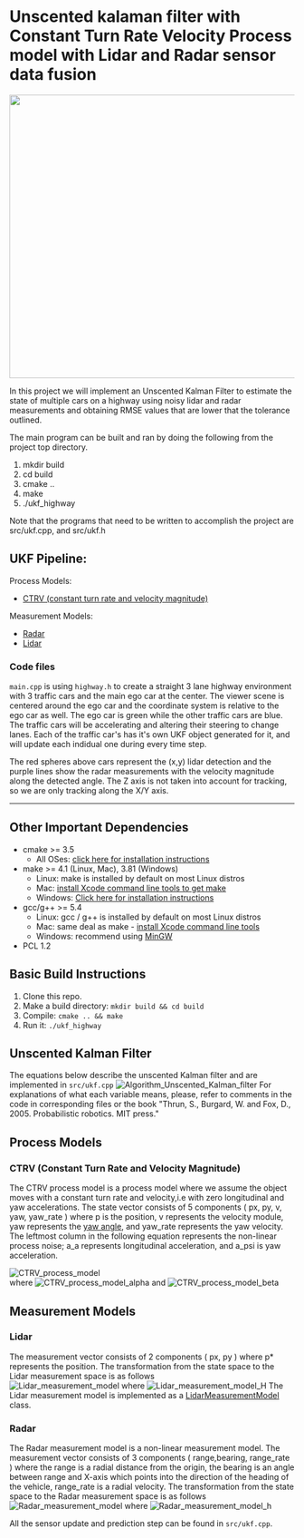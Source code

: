 # Unscented kalaman filter with Constant Turn Rate Velocity Process model with Lidar and Radar sensor data fusion

<img src="media/ukf.gif" width="900" height="500" />

In this project we will implement an Unscented Kalman Filter to estimate the state of multiple cars on a highway using noisy lidar and radar measurements and  obtaining RMSE values that are lower that the tolerance outlined.

The main program can be built and ran by doing the following from the project top directory.

1. mkdir build
2. cd build
3. cmake ..
4. make
5. ./ukf_highway

Note that the programs that need to be written to accomplish the project are src/ukf.cpp, and src/ukf.h

## UKF Pipeline:

Process Models:  

- [CTRV (constant turn rate and velocity magnitude)](#ctrv-constant-turn-rate-and-velocity-magnitude)

Measurement Models:  

- [Radar](#radar) 
- [Lidar](#lidar)


### Code files

`main.cpp` is using `highway.h` to create a straight 3 lane highway environment with 3 traffic cars and the main ego car at the center. 
The viewer scene is centered around the ego car and the coordinate system is relative to the ego car as well. The ego car is green while the 
other traffic cars are blue. The traffic cars will be accelerating and altering their steering to change lanes. Each of the traffic car's has
it's own UKF object generated for it, and will update each indidual one during every time step. 

The red spheres above cars represent the (x,y) lidar detection and the purple lines show the radar measurements with the velocity magnitude along the detected angle. The Z axis is not taken into account for tracking, so we are only tracking along the X/Y axis.

---

## Other Important Dependencies
* cmake >= 3.5
  * All OSes: [click here for installation instructions](https://cmake.org/install/)
* make >= 4.1 (Linux, Mac), 3.81 (Windows)
  * Linux: make is installed by default on most Linux distros
  * Mac: [install Xcode command line tools to get make](https://developer.apple.com/xcode/features/)
  * Windows: [Click here for installation instructions](http://gnuwin32.sourceforge.net/packages/make.htm)
* gcc/g++ >= 5.4
  * Linux: gcc / g++ is installed by default on most Linux distros
  * Mac: same deal as make - [install Xcode command line tools](https://developer.apple.com/xcode/features/)
  * Windows: recommend using [MinGW](http://www.mingw.org/)
 * PCL 1.2

## Basic Build Instructions

1. Clone this repo.
2. Make a build directory: `mkdir build && cd build`
3. Compile: `cmake .. && make`
4. Run it: `./ukf_highway`



## Unscented Kalman Filter
The equations below describe the unscented Kalman filter and are implemented in `src/ukf.cpp` 
![Algorithm_Unscented_Kalman_filter](docs/pics/Algorithm_Unscented_Kalman_filter.png)
For explanations of what each variable means, please, refer to comments in the code in corresponding files or 
the book "Thrun, S., Burgard, W. and Fox, D., 2005. Probabilistic robotics. MIT press."

## Process Models

### CTRV (Constant Turn Rate and Velocity Magnitude)
The CTRV process model is a process model where we assume the object moves with a constant turn rate and velocity,i.e with zero longitudinal and yaw accelerations. 
The state vector consists of 5 components ( px, py, v, yaw, yaw_rate ) where p is the position, 
v represents the velocity module, yaw represents 
the [yaw angle](https://en.wikipedia.org/wiki/Aircraft_principal_axes), and yaw_rate represents the yaw velocity. The leftmost column in the following equation represents the non-linear process noise; 
a_a represents longitudinal acceleration, and a_psi is yaw acceleration.

![CTRV_process_model](docs/pics/CTRV_process_model.png)  
where 
![CTRV_process_model_alpha](docs/pics/CTRV_process_model_alpha.png)
and
![CTRV_process_model_beta](docs/pics/CTRV_process_model_beta.png)


## Measurement Models

### Lidar

The measurement vector consists of 2 components ( px, py ) where p\* represents the position. 
The transformation from the state space to the Lidar measurement space is as follows  
![Lidar_measurement_model](docs/pics/Lidar_measurement_model.png)
where
![Lidar_measurement_model_H](docs/pics/Lidar_measurement_model_H.png)
The Lidar measurement model is implemented as 
a [LidarMeasurementModel](src/measurement_models/LidarMeasurementModel.hpp) class.

### Radar
The Radar measurement model is a non-linear measurement model. The measurement vector consists of 3 components ( range,bearing, range_rate ) where the range is a radial distance from the origin, 
 the bearing is an angle between range and X-axis which points into the direction of the heading of the vehicle, range_rate is a radial velocity. 
 The transformation from the state space to the Radar measurement space is as follows  
![Radar_measurement_model](docs/pics/Radar_measurement_model.png)
where
![Radar_measurement_model_h](docs/pics/Radar_measurement_model_h.png)

All the sensor update and prediction step can be found in `src/ukf.cpp`.


